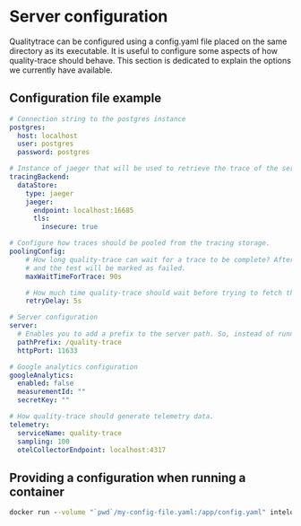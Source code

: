 # Server configuration

Qualitytrace can be configured using a config.yaml file placed on the same directory as its executable. It is useful to configure some aspects of how quality-trace should behave. This section is dedicated to explain the options we currently have available.

## Configuration file example
```yaml
# Connection string to the postgres instance
postgres:
  host: localhost
  user: postgres
  password: postgres

# Instance of jaeger that will be used to retrieve the trace of the service under test
tracingBackend:
  dataStore:
    type: jaeger
    jaeger:
      endpoint: localhost:16685
      tls:
        insecure: true

# Configure how traces should be pooled from the tracing storage.
poolingConfig:
    # How long quality-trace can wait for a trace to be complete? After this period, the pooling process will timeout
    # and the test will be marked as failed.
    maxWaitTimeForTrace: 90s

    # How much time quality-trace should wait before trying to fetch the trace since the last execution?
    retryDelay: 5s

# Server configuration
server:
  # Enables you to add a prefix to the server path. So, instead of running quality-trace on http://localhost:11633, it would run on http://localhost:11633/quality-trace instead.
  pathPrefix: /quality-trace
  httpPort: 11633

# Google analytics configuration
googleAnalytics:
  enabled: false
  measurementId: ""
  secretKey: ""

# How quality-trace should generate telemetry data.
telemetry:
  serviceName: quality-trace
  sampling: 100
  otelCollectorEndpoint: localhost:4317
```

## Providing a configuration when running a container
```cmd
docker run --volume "`pwd`/my-config-file.yaml:/app/config.yaml" intelops/quality-trace
```
